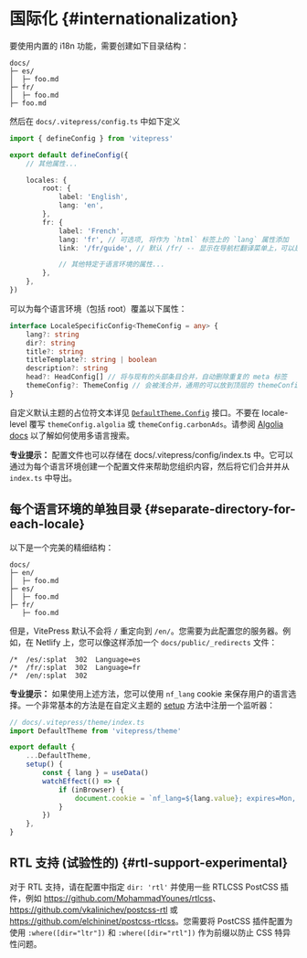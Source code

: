# 国际化 {#internationalization}

要使用内置的 i18n 功能，需要创建如下目录结构：

```
docs/
├─ es/
│  ├─ foo.md
├─ fr/
│  ├─ foo.md
├─ foo.md
```

然后在 `docs/.vitepress/config.ts` 中如下定义

```ts
import { defineConfig } from 'vitepress'

export default defineConfig({
	// 其他属性...

	locales: {
		root: {
			label: 'English',
			lang: 'en',
		},
		fr: {
			label: 'French',
			lang: 'fr', // 可选项, 将作为 `html` 标签上的 `lang` 属性添加
			link: '/fr/guide', // 默认 /fr/ -- 显示在导航栏翻译菜单上，可以是外部链接

			// 其他特定于语言环境的属性...
		},
	},
})
```

可以为每个语言环境（包括 root）覆盖以下属性：

```ts
interface LocaleSpecificConfig<ThemeConfig = any> {
	lang?: string
	dir?: string
	title?: string
	titleTemplate?: string | boolean
	description?: string
	head?: HeadConfig[] // 将与现有的头部条目合并，自动删除重复的 meta 标签
	themeConfig?: ThemeConfig // 会被浅合并，通用的可以放到顶层的 themeConfig 入口
}
```

自定义默认主题的占位符文本详见 [`DefaultTheme.Config`](https://github.com/vuejs/vitepress/blob/main/types/default-theme.d.ts) 接口。不要在 locale-level 覆写 `themeConfig.algolia` 或 `themeConfig.carbonAds`。请参阅 [Algolia docs](./theme-search#i18n) 以了解如何使用多语言搜索。

**专业提示：** 配置文件也可以存储在 docs/.vitepress/config/index.ts 中。它可以通过为每个语言环境创建一个配置文件来帮助您组织内容，然后将它们合并并从 `index.ts` 中导出。

## 每个语言环境的单独目录 {#separate-directory-for-each-locale}

以下是一个完美的精细结构：

```
docs/
├─ en/
│  ├─ foo.md
├─ es/
│  ├─ foo.md
├─ fr/
   ├─ foo.md
```

但是，VitePress 默认不会将 `/` 重定向到 `/en/`。您需要为此配置您的服务器。例如，在 Netlify 上，您可以像这样添加一个 `docs/public/_redirects` 文件：

```
/*  /es/:splat  302  Language=es
/*  /fr/:splat  302  Language=fr
/*  /en/:splat  302
```

**专业提示：** 如果使用上述方法，您可以使用 `nf_lang` cookie 来保存用户的语言选择。一个非常基本的方法是在自定义主题的 [setup](./theme-introduction#using-a-custom-theme) 方法中注册一个监听器：

```ts
// docs/.vitepress/theme/index.ts
import DefaultTheme from 'vitepress/theme'

export default {
	...DefaultTheme,
	setup() {
		const { lang } = useData()
		watchEffect(() => {
			if (inBrowser) {
				document.cookie = `nf_lang=${lang.value}; expires=Mon, 1 Jan 2024 00:00:00 UTC; path=/`
			}
		})
	},
}
```

## RTL 支持 (试验性的) {#rtl-support-experimental}

对于 RTL 支持，请在配置中指定 `dir: 'rtl'` 并使用一些 RTLCSS PostCSS 插件，例如 <https://github.com/MohammadYounes/rtlcss>、<https://github.com/vkalinichev/postcss-rtl> 或 <https://github.com/elchininet/postcss-rtlcss>。您需要将 PostCSS 插件配置为使用 `:where([dir="ltr"])` 和 `:where([dir="rtl"])` 作为前缀以防止 CSS 特异性问题。
